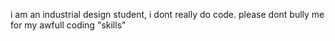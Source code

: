 i am an industrial design student, i dont really do code. please dont bully me for my awfull coding "skills"
